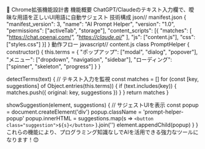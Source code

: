 🔧 Chrome拡張機能設計書
機能概要
ChatGPT/Claudeのテキスト入力欄で、曖昧な用語を正しいUI用語に自動サジェスト
技術構成
json// manifest.json
{
"manifest_version": 3,
"name": "AI Prompt Helper",
"version": "1.0",
"permissions": ["activeTab", "storage"],
"content_scripts": [{
"matches": [
"https://chat.openai.com/*",
"https://claude.ai/*"
],
"js": ["content.js"],
"css": ["styles.css"]
}]
}
動作フロー
javascript// content.js
class PromptHelper {
constructor() {
this.terms = {
"ポップアップ": ["modal", "dialog", "popover"],
"メニュー": ["dropdown", "navigation", "sidebar"],
"ローディング": ["spinner", "skeleton", "progress"]
}
}

detectTerms(text) {
// テキスト入力を監視
const matches = []
for (const [key, suggestions] of Object.entries(this.terms)) {
if (text.includes(key)) {
matches.push({ original: key, suggestions })
}
}
return matches
}

showSuggestion(element, suggestions) {
// サジェストUIを表示
const popup = document.createElement('div')
popup.className = 'prompt-helper-popup'
popup.innerHTML = suggestions.map(s =>
`<button class="suggestion">${s}</button>`
).join('')
element.appendChild(popup)
}
}
これらの機能により、プログラミング知識なしでAIを活用できる強力なツールになります！😊
